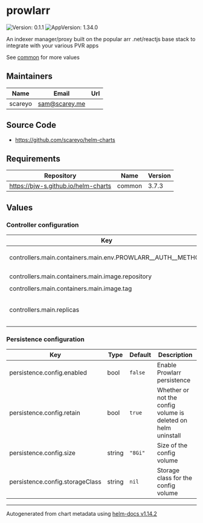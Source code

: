 # prowlarr

![Version: 0.1.1](https://img.shields.io/badge/Version-0.1.1-informational?style=flat-square) ![AppVersion: 1.34.0](https://img.shields.io/badge/AppVersion-1.34.0-informational?style=flat-square)

An indexer manager/proxy built on the popular arr .net/reactjs base stack to integrate with your various PVR apps

See [common](https://github.com/bjw-s/helm-charts/tree/common-3.7.3/charts/library/common) for more values

## Maintainers

| Name | Email | Url |
| ---- | ------ | --- |
| scareyo | <sam@scarey.me> |  |

## Source Code

* <https://github.com/scareyo/helm-charts>

## Requirements

| Repository | Name | Version |
|------------|------|---------|
| https://bjw-s.github.io/helm-charts | common | 3.7.3 |

## Values

### Controller configuration

| Key | Type | Default | Description |
|-----|------|---------|-------------|
| controllers.main.containers.main.env.PROWLARR__AUTH__METHOD | string | `nil` | Prowlarr authentication method. `Basic`, `Forms`, or `External` |
| controllers.main.containers.main.image.repository | string | `"ghcr.io/home-operations/prowlarr"` | Image repository |
| controllers.main.containers.main.image.tag | string | `"1.34.0"` | Image tag |
| controllers.main.replicas | int | `1` | Number of desired pods. When using a HorizontalPodAutoscaler, set this to `null` |

### Persistence configuration

| Key | Type | Default | Description |
|-----|------|---------|-------------|
| persistence.config.enabled | bool | `false` | Enable Prowlarr persistence |
| persistence.config.retain | bool | `true` | Whether or not the config volume is deleted on helm uninstall |
| persistence.config.size | string | `"8Gi"` | Size of the config volume |
| persistence.config.storageClass | string | `nil` | Storage class for the config volume |

----------------------------------------------
Autogenerated from chart metadata using [helm-docs v1.14.2](https://github.com/norwoodj/helm-docs/releases/v1.14.2)
